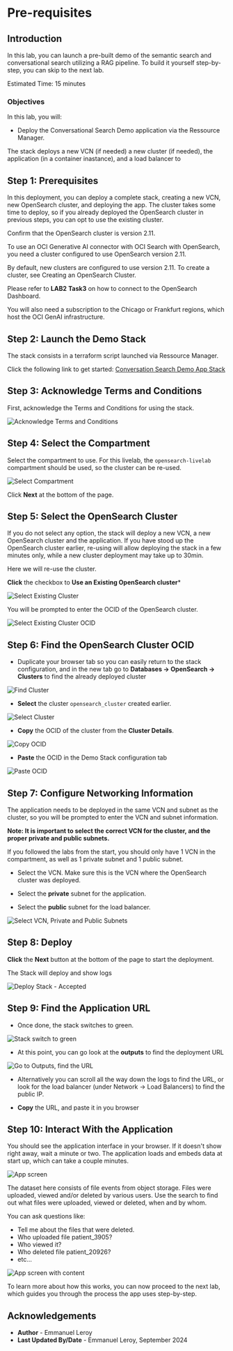 # Pre-requisites

## Introduction

In this lab, you can launch a pre-built demo of the semantic search and conversational search utilizing a RAG pipeline.
To build it yourself step-by-step, you can skip to the next lab.

Estimated Time: 15 minutes

### Objectives

In this lab, you will:

- Deploy the Conversational Search Demo application via the Ressource Manager. 

The stack deploys a new VCN (if needed) a new cluster (if needed), the application (in a container inastance), and a load balancer to 

## Step 1: Prerequisites

In this deployment, you can deploy a complete stack, creating a new VCN, new OpenSearch cluster, and deploying the app. The cluster takes some time to deploy, so if you already deployed the OpenSearch cluster in previous steps, you can opt to use the existing cluster.

Confirm that the OpenSearch cluster is version 2.11. 

To use an OCI Generative AI connector with OCI Search with OpenSearch, you need a cluster configured to use OpenSearch version 2.11. 

By default, new clusters are configured to use version 2.11. To create a cluster, see Creating an OpenSearch Cluster.

Please refer to **LAB2** **Task3** on how to connect to the OpenSearch Dashboard.

You will also need a subscription to the Chicago or Frankfurt regions, which host the OCI GenAI infrastructure.

## Step 2: Launch the Demo Stack

The stack consists in a terraform script launched via Ressource Manager.

Click the following link to get started: <a href="https://cloud.oracle.com/resourcemanager/stacks/create?zipUrl=https://objectstorage.us-chicago-1.oraclecloud.com/p/pzndeC45z4x_hSvQXWbmHETsui97i7ihHYd0U-Uahhjb8UWjxpzGpzjk3iCAcJAv/n/idehhejtnbtc/b/opensearch-demo-code/o/opensearch-convo.zip">Conversation Search Demo App Stack</a>

## Step 3: Acknowledge Terms and Conditions

First, acknowledge the Terms and Conditions for using the stack.

![Acknowledge Terms and Conditions](../images/image-demo-ack-tc.png)


## Step 4: Select the Compartment

Select the compartment to use. For this livelab, the `opensearch-livelab` compartment should be used, so the cluster can be re-used.

![Select Compartment](../images/image-demo-compartment.png)

Click **Next** at the bottom of the page.

## Step 5: Select the OpenSearch Cluster

If you do not select any option, the stack will deploy a new VCN, a new OpenSearch cluster and the application. If you have stood up the OpenSearch cluster earlier, re-using will allow deploying the stack in a few minutes only, while a new cluster deployment may take up to 30min.

Here we will re-use the cluster.

**Click** the checkbox to **Use an Existing OpenSearch cluster***

![Select Existing Cluster](../images/image-demo-existing-cluster.png)

You will be prompted to enter the OCID of the OpenSearch cluster.

![Select Existing Cluster OCID](../images/image-demo-cluster-ocid.png)

## Step 6: Find the OpenSearch Cluster OCID

- Duplicate your browser tab so you can easily return to the stack configuration, and in the new tab go to **Databases -> OpenSearch -> Clusters** to find the already deployed cluster

![Find Cluster](../images/image-demo-find-cluster1.png)

- **Select** the cluster `opensearch_cluster` created earlier.

![Select Cluster](../images/image-demo-select-cluster.png)

- **Copy** the OCID of the cluster from the **Cluster Details**.

![Copy OCID](../images/image-demo-opensearch-ocid.png)

- **Paste** the OCID in the Demo Stack configuration tab

![Paste OCID](../images/image-demo-opensearch-ocid2.png)


## Step 7: Configure Networking Information

The application needs to be deployed in the same VCN and subnet as the cluster, so you will be prompted to enter the VCN and subnet information.

**Note: It is important to select the correct VCN for the cluster, and the proper private and public subnets.**

If you followed the labs from the start, you should only have 1 VCN in the compartment, as well as 1 private subnet and 1 public subnet.

- Select the VCN. Make sure this is the VCN where the OpenSearch cluster was deployed.

- Select the **private** subnet for the application.

- Select the **public** subnet for the load balancer.

![Select VCN, Private and Public Subnets](../images/image-demo-network.png)


## Step 8: Deploy

**Click** the **Next** button at the bottom of the page to start the deployment.

The Stack will deploy and show logs

![Deploy Stack - Accepted](../images/image-demo-rmj-accepted.png)


## Step 9: Find the Application URL

- Once done, the stack switches to green.

![Stack switch to green](../images/image-demo-rmj-succeeded.png)

- At this point, you can go look at the **outputs** to find the deployment URL

![Go to Outputs, find the URL](../images/image-demo-url.png)

- Alternatively you can scroll all the way down the logs to find the URL, or look for the load balancer (under Network -> Load Balancers) to find the public IP.

- **Copy** the URL, and paste it in you browser

## Step 10: Interact With the Application

You should see the application interface in your browser. If it doesn't show right away, wait a minute or two. The application loads and embeds data at start up, which can take a couple minutes.


![App screen](../images/image-demo-app.png)

The dataset here consists of file events from object storage. Files were uploaded, viewed and/or deleted by various users. Use the search to find out what files were uploaded, viewed or deleted, when and by whom.

You can ask questions like:

- Tell me about the files that were deleted.
- Who uploaded file patient_3905?
- Who viewed it?
- Who deleted file patient_20926?
- etc...

![App screen with content](../images/image-demo-app2.png)

To learn more about how this works, you can now proceed to the next lab, which guides you through the process the app uses step-by-step.


## Acknowledgements

* **Author** - Emmanuel Leroy
* **Last Updated By/Date** - Emmanuel Leroy, September 2024

